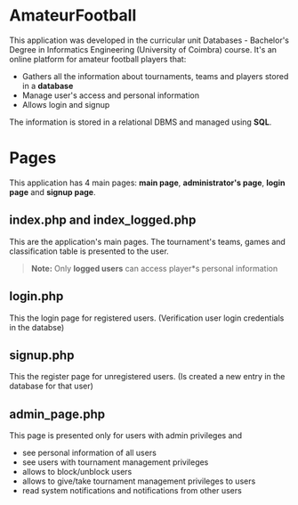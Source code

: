 # AmateurFootball

This application was developed in the curricular unit Databases - Bachelor's Degree in Informatics Engineering (University of Coimbra) course.
It's an online platform for amateur football players that:
- Gathers all the information about tournaments, teams and players stored in a **database** 
- Manage user's access and personal information
- Allows login and signup

The information is stored in a relational DBMS and managed using **SQL**.

# Pages
This application has 4 main pages:  **main page**, **administrator's page**, **login page** and **signup page**.

## index.php and index_logged.php
This are the application's main pages. The tournament's teams, games and classification table is presented to the user.
> **Note:** Only **logged users** can access player*s personal information
> 
## login.php
This the login page for registered users. (Verification user login credentials in the databse)

## signup.php
This the register page for unregistered users. (Is created a new entry in the database for that user)

## admin_page.php
This page is presented only for users with admin privileges and 
- see personal information of all users
- see users with tournament management privileges
- allows to block/unblock users
- allows to give/take tournament management privileges to users
- read system notifications and notifications from other users
